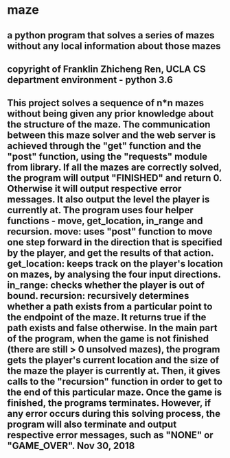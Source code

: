 # maze
a python program that solves a series of mazes without any local information about those mazes
-------------------------------------------------------------------------
copyright of Franklin Zhicheng Ren, UCLA CS department
environment - python 3.6
-------------------------------------------------------------------------
This project solves a sequence of n*n mazes without being given any prior
knowledge about the structure of the maze. The communication between this
maze solver and the web server is achieved through the "get" function and
the "post" function, using the "requests" module from library. If all the
mazes are correctly solved, the program will output "FINISHED" and return
0. Otherwise it will output respective error messages. It also output the
level the player is currently at.
The program uses four helper functions - move, get_location, in_range and
recursion.
move: uses "post" function to move one step forward in the direction that
is specified by the player, and get the results of that action.
get_location: keeps track on the player's location on mazes, by analysing
the four input directions.
in_range: checks whether the player is out of bound.
recursion: recursively determines whether a path exists from a particular
point to the endpoint of the maze. It returns true if the path exists and
false otherwise.
In the main part of the program, when the game is not finished (there are
still > 0 unsolved mazes), the program gets the player's current location
and the size of the maze the player is currently at. Then, it gives calls
to the "recursion" function in order to get to the end of this particular
maze. Once the game is finished, the programs terminates. However, if any
error occurs during this solving process, the program will also terminate
and output respective error messages, such as "NONE" or "GAME_OVER".
Nov 30, 2018
-------------------------------------------------------------------------
